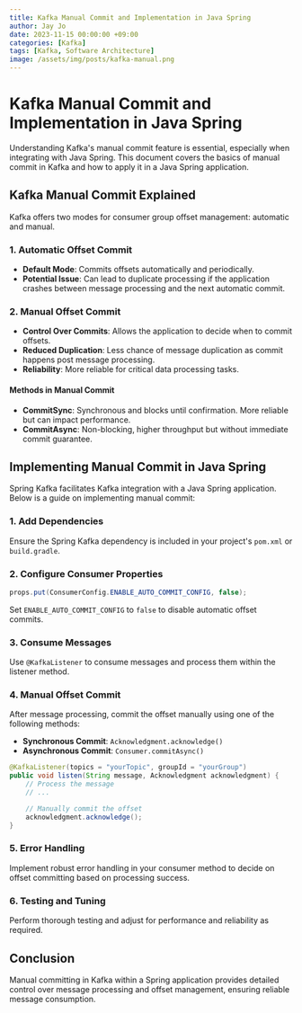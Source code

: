 ```yaml
---
title: Kafka Manual Commit and Implementation in Java Spring
author: Jay Jo
date: 2023-11-15 00:00:00 +09:00
categories: [Kafka]
tags: [Kafka, Software Architecture]
image: /assets/img/posts/kafka-manual.png
---
```


# Kafka Manual Commit and Implementation in Java Spring

Understanding Kafka's manual commit feature is essential, especially when integrating with Java Spring. This document covers the basics of manual commit in Kafka and how to apply it in a Java Spring application.

## Kafka Manual Commit Explained

Kafka offers two modes for consumer group offset management: automatic and manual.

### 1. Automatic Offset Commit
- **Default Mode**: Commits offsets automatically and periodically.
- **Potential Issue**: Can lead to duplicate processing if the application crashes between message processing and the next automatic commit.

### 2. Manual Offset Commit
- **Control Over Commits**: Allows the application to decide when to commit offsets.
- **Reduced Duplication**: Less chance of message duplication as commit happens post message processing.
- **Reliability**: More reliable for critical data processing tasks.

#### Methods in Manual Commit
- **CommitSync**: Synchronous and blocks until confirmation. More reliable but can impact performance.
- **CommitAsync**: Non-blocking, higher throughput but without immediate commit guarantee.

## Implementing Manual Commit in Java Spring

Spring Kafka facilitates Kafka integration with a Java Spring application. Below is a guide on implementing manual commit:

### 1. Add Dependencies
Ensure the Spring Kafka dependency is included in your project's `pom.xml` or `build.gradle`.

### 2. Configure Consumer Properties
```java
props.put(ConsumerConfig.ENABLE_AUTO_COMMIT_CONFIG, false);
```
Set `ENABLE_AUTO_COMMIT_CONFIG` to `false` to disable automatic offset commits.

### 3. Consume Messages
Use `@KafkaListener` to consume messages and process them within the listener method.

### 4. Manual Offset Commit
After message processing, commit the offset manually using one of the following methods:
- **Synchronous Commit**: `Acknowledgment.acknowledge()`
- **Asynchronous Commit**: `Consumer.commitAsync()`

```java
@KafkaListener(topics = "yourTopic", groupId = "yourGroup")
public void listen(String message, Acknowledgment acknowledgment) {
    // Process the message
    // ...

    // Manually commit the offset
    acknowledgment.acknowledge();
}
```

### 5. Error Handling
Implement robust error handling in your consumer method to decide on offset committing based on processing success.

### 6. Testing and Tuning
Perform thorough testing and adjust for performance and reliability as required.

## Conclusion
Manual committing in Kafka within a Spring application provides detailed control over message processing and offset management, ensuring reliable message consumption.
